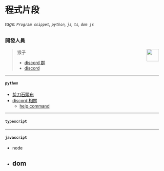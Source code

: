 # 程式片段

###### tags: `Program snippet`, `python`, `js`, `ts`, `dom js`

### 開發人員

> 猴子<img align="right" src="https://cdn.discordapp.com/avatars/688181698822799414/f6534feffc3f15cf439cb2fdd579aab5.webp?size=80"  height="auto" width="40px" >
>
> - <a href="https://discord.com/invite/rCZeuaucjf">discord 群</a>
> - [discord](https://discord.com/users/688181698822799414)

---

#### `python`

- [剪刀石頭布](./python/RockPaperScissors/README.md)
- [discord 相關](./python/discord)
  - [help command](./python/discord/helpCommand)

---

#### `typescript`

---

#### `javascript`

- node
- ## dom
